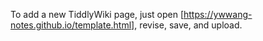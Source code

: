 To add a new TiddlyWiki page, just open [https://ywwang-notes.github.io/template.html], revise, save, and upload.
